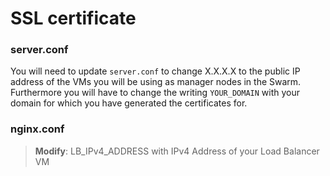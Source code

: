 # SSL certificate
### server.conf
You will need to update `server.conf` to change X.X.X.X to the public IP address of the VMs you will be using as manager nodes in the Swarm. Furthermore you will have to change the writing `YOUR_DOMAIN` with your domain for which you have generated the certificates for.

### nginx.conf
> **Modify**: LB_IPv4_ADDRESS with IPv4 Address of your Load Balancer VM
